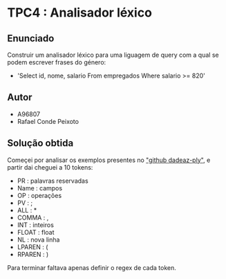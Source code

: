 # TPC4 : Analisador léxico

## Enunciado

Construir um analisador léxico para uma liguagem de query com a qual se podem escrever frases do género:
- 'Select id, nome, salario From empregados Where salario >= 820'

## Autor

- A96807
- Rafael Conde Peixoto

## Solução obtida 

Começei por analisar os exemplos presentes no ["github dadeaz-ply"](https://github.com/dabeaz/ply/tree/master/example/BASIC), e partir dai cheguei a 10 tokens:

- PR : palavras reservadas
- Name : campos
- OP : operações
- PV : ;
- ALL : *
- COMMA : ,
- INT : inteiros
- FLOAT : float
- NL : nova linha
- LPAREN : \(
- RPAREN : \)

Para terminar faltava apenas definir o regex de cada token. 